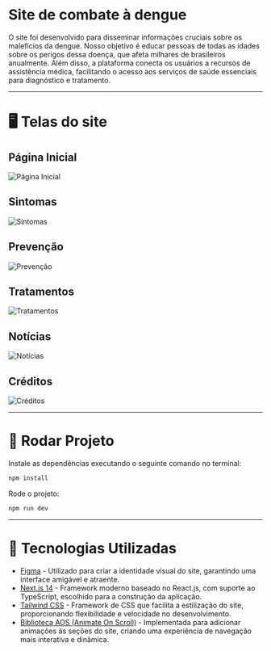 # Site de combate à dengue

O site foi desenvolvido para disseminar informações cruciais sobre os malefícios da dengue. Nosso objetivo é educar pessoas de todas as idades sobre os perigos dessa doença, que afeta milhares de brasileiros anualmente. Além disso, a plataforma conecta os usuários a recursos de assistência médica, facilitando o acesso aos serviços de saúde essenciais para diagnóstico e tratamento.

---

# 🖥️ Telas do site

## Página Inicial

![Página Inicial](https://github.com/user-attachments/assets/4b292aec-8f39-454f-87bb-35c2894202ee)

## Sintomas

![Sintomas](https://github.com/user-attachments/assets/8f2ef7ab-3a8a-4494-bf4a-93929eb26f0b)

## Prevenção

![Prevenção](https://github.com/user-attachments/assets/1f9cf807-8642-40a7-b655-7cb0d72e05bf)

## Tratamentos

![Tratamentos](https://github.com/user-attachments/assets/802806e1-e404-45f4-ad38-fd092441808b)

## Notícias

![Notícias](https://github.com/user-attachments/assets/a2b52d84-1175-4300-892e-a12f4278751e)

## Créditos

![Créditos](https://github.com/user-attachments/assets/a09bb5b9-b62e-4caa-a2c0-b769de7b557c)

---

# 🚀 Rodar Projeto

Instale as dependências executando o seguinte comando no terminal:

```bash
npm install
```

Rode o projeto:

```bash
npm run dev
```

---

# 🔧 Tecnologias Utilizadas

- [Figma](https://www.figma.com) - Utilizado para criar a identidade visual do site, garantindo uma interface amigável e atraente.
- [Next.js 14](https://nextjs.org) - Framework moderno baseado no React.js, com suporte ao TypeScript, escolhido para a construção da aplicação.
- [Tailwind CSS](https://tailwindcss.com) - Framework de CSS que facilita a estilização do site, proporcionando flexibilidade e velocidade no desenvolvimento.
- [Biblioteca AOS (Animate On Scroll)](https://michalsnik.github.io/aos/) - Implementada para adicionar animações às seções do site, criando uma experiência de navegação mais interativa e dinâmica.